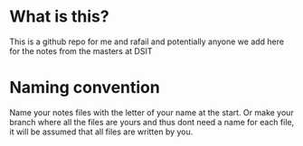 # What is this?

This is a github repo for me and rafail and potentially anyone we add here for the notes from the masters at DSIT

# Naming convention

Name your notes files with the letter of your name at the start.
Or make your branch where all the files are yours and thus dont need a name for each file, it will be assumed that all files are written by you.


